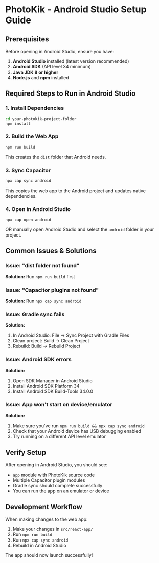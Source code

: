 # PhotoKik - Android Studio Setup Guide

## Prerequisites
Before opening in Android Studio, ensure you have:
1. **Android Studio** installed (latest version recommended)
2. **Android SDK** (API level 34 minimum)
3. **Java JDK 8 or higher**
4. **Node.js** and **npm** installed

## Required Steps to Run in Android Studio

### 1. Install Dependencies
```bash
cd your-photokik-project-folder
npm install
```

### 2. Build the Web App
```bash
npm run build
```
This creates the `dist` folder that Android needs.

### 3. Sync Capacitor
```bash
npx cap sync android
```
This copies the web app to the Android project and updates native dependencies.

### 4. Open in Android Studio
```bash
npx cap open android
```
OR manually open Android Studio and select the `android` folder in your project.

## Common Issues & Solutions

### Issue: "dist folder not found"
**Solution:** Run `npm run build` first

### Issue: "Capacitor plugins not found"
**Solution:** Run `npx cap sync android`

### Issue: Gradle sync fails
**Solution:** 
1. In Android Studio: File → Sync Project with Gradle Files
2. Clean project: Build → Clean Project
3. Rebuild: Build → Rebuild Project

### Issue: Android SDK errors
**Solution:** 
1. Open SDK Manager in Android Studio
2. Install Android SDK Platform 34
3. Install Android SDK Build-Tools 34.0.0

### Issue: App won't start on device/emulator
**Solution:**
1. Make sure you've run `npm run build && npx cap sync android`
2. Check that your Android device has USB debugging enabled
3. Try running on a different API level emulator

## Verify Setup
After opening in Android Studio, you should see:
- `app` module with PhotoKik source code
- Multiple Capacitor plugin modules
- Gradle sync should complete successfully
- You can run the app on an emulator or device

## Development Workflow
When making changes to the web app:
1. Make your changes in `src/react-app/`
2. Run `npm run build`
3. Run `npx cap sync android`
4. Rebuild in Android Studio

The app should now launch successfully!
